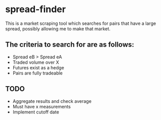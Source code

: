 # spread-finder

This is a market scraping tool which searches for pairs that have a large spread, 
possibly allowing me to make that market.

## The criteria to search for are as follows:

- Spread eB > Spread eA
- Traded volume over X
- Futures exist as a hedge
- Pairs are fully tradeable

## TODO

- Aggregate results and check average
- Must have x measurements
- Implement cutoff date